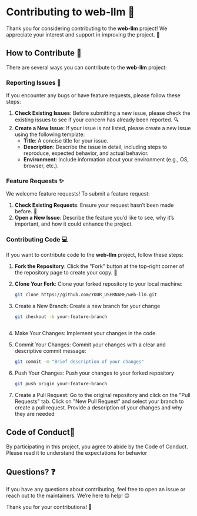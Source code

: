 # Contributing to web-llm 🎉

Thank you for considering contributing to the **web-llm** project! We appreciate your interest and support in improving the project. 🙌

## How to Contribute 🤝

There are several ways you can contribute to the **web-llm** project:

### Reporting Issues 🐞

If you encounter any bugs or have feature requests, please follow these steps:

1. **Check Existing Issues**: Before submitting a new issue, please check the existing issues to see if your concern has already been reported. 🔍
2. **Create a New Issue**: If your issue is not listed, please create a new issue using the following template:
   - **Title**: A concise title for your issue.
   - **Description**: Describe the issue in detail, including steps to reproduce, expected behavior, and actual behavior.
   - **Environment**: Include information about your environment (e.g., OS, browser, etc.).

### Feature Requests ✨

We welcome feature requests! To submit a feature request:

1. **Check Existing Requests**: Ensure your request hasn’t been made before. 📝
2. **Open a New Issue**: Describe the feature you’d like to see, why it’s important, and how it could enhance the project.

### Contributing Code 💻

If you want to contribute code to the **web-llm** project, follow these steps:

1. **Fork the Repository**: Click the "Fork" button at the top-right corner of the repository page to create your copy. 🍴
2. **Clone Your Fork**: Clone your forked repository to your local machine:
   ```bash
   git clone https://github.com/YOUR_USERNAME/web-llm.git

   ```

 3. Create a New Branch: Create a new branch for your change
    ```bash
    git checkout -b your-feature-branch
   
 4. Make Your Changes: Implement your changes in the code.
    
 5. Commit Your Changes: Commit your changes with a clear and descriptive commit message:
    ```bash
    git commit -m "Brief description of your changes"
6. Push Your Changes: Push your changes to your forked repository
   ```bash
   git push origin your-feature-branch
   
7. Create a Pull Request: Go to the original repository and click on the "Pull Requests" tab. Click on "New Pull Request" and select your branch to create a pull request. Provide a description of your changes and why they are needed

  ## Code of Conduct📜
By participating in this project, you agree to abide by the Code of Conduct. Please read it to understand the expectations for behavior

## Questions? ❓
If you have any questions about contributing, feel free to open an issue or reach out to the maintainers. We’re here to help! 😊

Thank you for your contributions! 🎊
